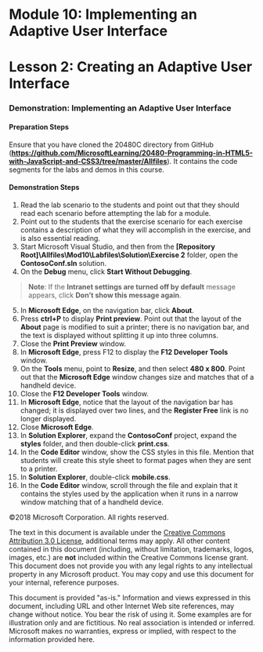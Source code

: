 # Module 10: Implementing an Adaptive User Interface

# Lesson 2: Creating an Adaptive User Interface

### Demonstration: Implementing an Adaptive User Interface

#### Preparation Steps

Ensure that you have cloned the 20480C directory from GitHub (**https://github.com/MicrosoftLearning/20480-Programming-in-HTML5-with-JavaScript-and-CSS3/tree/master/Allfiles**). It contains the code segments for the labs and demos in this course.

#### Demonstration Steps

1.	Read the lab scenario to the students and point out that they should read each scenario before attempting the lab for a module.
2.	Point out to the students that the exercise scenario for each exercise contains a description of what they will accomplish in the exercise, and is also essential reading.
3.	Start Microsoft Visual Studio, and then from the **[Repository Root]\Allfiles\Mod10\Labfiles\Solution\Exercise 2** folder, open the **ContosoConf.sln** solution.
4.	On the **Debug** menu, click **Start Without Debugging**.

>**Note**: If the **Intranet settings are turned off by default** message appears, click **Don’t show this message again**.

5.	In **Microsoft Edge**, on the navigation bar, click **About**.
6.	Press **ctrl+P** to display  **Print preview**. Point out that the layout of the **About** page is modified to suit a printer; there is no navigation bar, and the text is displayed without splitting it up into three columns.
7.	Close the **Print Preview** window.
8.	In **Microsoft Edge**, press F12 to display the **F12 Developer Tools** window.
9.	On the **Tools** menu, point to **Resize**, and then select **480 x 800**. Point out that the **Microsoft Edge** window changes size and matches that of a handheld device.
10.	Close the **F12 Developer Tools** window.
11.	In **Microsoft Edge**, notice that the layout of the navigation bar has changed; it is displayed over two lines, and the **Register Free** link is no longer displayed.
12.	Close **Microsoft Edge**.
13.	In **Solution Explorer**, expand the **ContosoConf** project, expand the **styles** folder, and then double-click **print.css**.
14.	In the **Code Editor** window, show the CSS styles in this file. Mention that students will create this style sheet to format pages when they are sent to a printer.
15.	In **Solution Explorer**, double-click **mobile.css**.
16.	In the **Code Editor** window, scroll through the file and explain that it contains the styles used by the application when it runs in a narrow window matching that of a handheld device.

©2018 Microsoft Corporation. All rights reserved.

The text in this document is available under the  [Creative Commons Attribution 3.0 License](https://creativecommons.org/licenses/by/3.0/legalcode), additional terms may apply. All other content contained in this document (including, without limitation, trademarks, logos, images, etc.) are  **not**  included within the Creative Commons license grant. This document does not provide you with any legal rights to any intellectual property in any Microsoft product. You may copy and use this document for your internal, reference purposes.

This document is provided &quot;as-is.&quot; Information and views expressed in this document, including URL and other Internet Web site references, may change without notice. You bear the risk of using it. Some examples are for illustration only and are fictitious. No real association is intended or inferred. Microsoft makes no warranties, express or implied, with respect to the information provided here.
